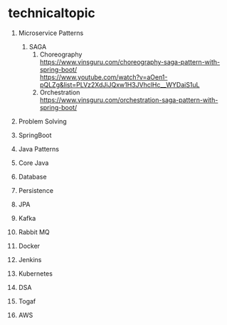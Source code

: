 # technicaltopic

1. Microservice Patterns
    1. SAGA
        1. Choreography <br/>
            https://www.vinsguru.com/choreography-saga-pattern-with-spring-boot/ <br/>
            https://www.youtube.com/watch?v=aOen1-pQLZg&list=PLVz2XdJiJQxw1H3JVhclHc__WYDaiS1uL <br/>
        2. Orchestration <br/>
            https://www.vinsguru.com/orchestration-saga-pattern-with-spring-boot/<br/>

2. Problem Solving
3. SpringBoot
4. Java Patterns
5. Core Java
6. Database
7. Persistence
8. JPA
9. Kafka
10. Rabbit MQ
11. Docker
12. Jenkins
13. Kubernetes
14. DSA
15. Togaf
16. AWS

